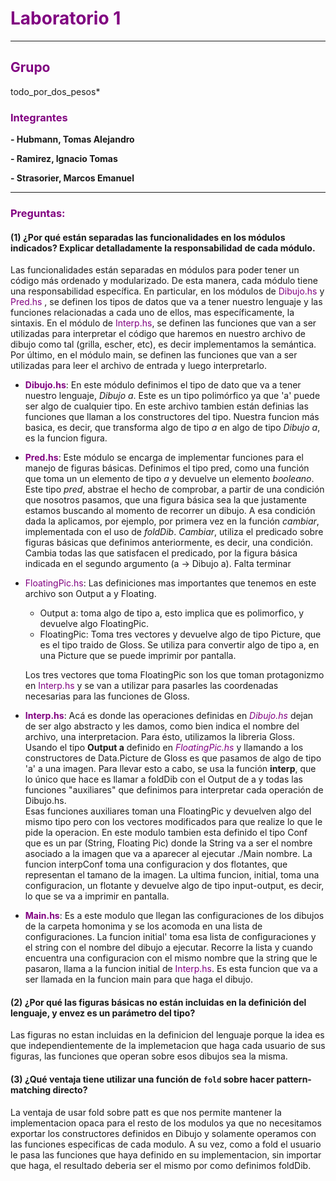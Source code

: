 # <span style="color:purple"> Laboratorio 1</span>
---
## <span style="color:purple"> Grupo</span>

todo_por_dos_pesos*

### <span style="color:purple"> Integrantes </span>

**- Hubmann, Tomas Alejandro**

**- Ramirez, Ignacio Tomas**

**- Strasorier, Marcos Emanuel**

---
### <span style="color:purple"> Preguntas:</span>
#### **(1) ¿Por qué están separadas las funcionalidades en los módulos indicados? Explicar detalladamente la responsabilidad de cada módulo.**
Las funcionalidades están separadas en módulos para poder tener un código más ordenado y modularizado. De esta manera, cada módulo tiene una responsabilidad específica.
En particular, en los módulos de <span style="color:purple"> Dibujo.hs</span> y <span style="color:purple"> Pred.hs</span> , se definen los tipos de datos que va a tener nuestro lenguaje y las funciones relacionadas a cada uno de ellos, mas específicamente, la sintaxis. En el módulo de <span style="color:purple"> Interp.hs</span>, se definen las funciones que van a ser utilizadas para interpretar el código que haremos en nuestro archivo de dibujo como tal (grilla, escher, etc), es decir implementamos la semántica. Por último, en el módulo main, se definen las funciones que van a ser utilizadas para leer el archivo de entrada y luego interpretarlo. 


- **<span style="color:purple"> Dibujo.hs</span>**: En este módulo definimos el tipo de dato que va a tener nuestro lenguaje, *Dibujo a*. Este es un tipo polimórfico ya que 'a' puede ser algo de cualquier tipo. En este archivo tambien están definias las funciones que llaman a los constructores del tipo. Nuestra funcion más basica, es decir, que transforma algo de tipo *a* en algo de tipo *Dibujo a*, es la funcion figura.

- **<span style="color:purple"> Pred.hs</span>**: Este módulo se encarga de implementar funciones para el manejo de figuras básicas. Definimos el tipo pred, como una función que toma un un elemento de tipo *a* y devuelve un elemento *booleano*. Este tipo *pred*, abstrae el hecho de comprobar, a partir de una condición que nosotros pasamos, que una figura básica sea la que justamente estamos buscando al momento de recorrer un dibujo. A esa condición dada la aplicamos, por ejemplo, por primera vez en la función *cambiar*, implementada con el uso de *foldDib*. *Cambiar*, utiliza el predicado sobre figuras básicas que definimos anteriormente, es decir, una condición. Cambia todas las que satisfacen el predicado, por la figura básica indicada en el segundo argumento (a -> Dibujo a). Falta terminar

- <span style="color:purple"> FloatingPic.hs</span>: Las definiciones mas importantes que tenemos en este archivo son Output a y Floating.  
    - Output a: toma algo de tipo a, esto implica que es polimorfico, y devuelve algo FloatingPic.
    - FloatingPic: Toma tres vectores y devuelve algo de tipo Picture, que es el tipo traido de Gloss. Se utiliza para convertir algo de tipo a, en una Picture que se puede imprimir por pantalla.  

    Los tres vectores que toma FloatingPic son los que toman protagonizmo en <span style="color:purple"> Interp.hs</span> y se van a utilizar para pasarles las coordenadas necesarias para las funciones de Gloss.

- **<span style="color:purple"> Interp.hs</span>**: 
Acá es donde las operaciones definidas en <span style="color:purple"> *Dibujo.hs*</span> dejan de ser algo abstracto y les damos, como bien indica el nombre del archivo, una interpretacion. Para ésto, utilizamos la libreria Gloss. Usando el tipo **Output a** definido en <span style="color:purple"> *FloatingPic.hs*</span> y llamando a los constructores de Data.Picture de Gloss es que pasamos de algo de tipo 'a' a una imagen. Para llevar esto a cabo, se usa la función **interp**, que lo único que hace es llamar a foldDib con el Output de a y todas las funciones "auxiliares" que definimos para interpretar cada operación de Dibujo.hs.  
Esas funciones auxiliares toman una FloatingPic y devuelven algo del mismo tipo pero con los vectores modificados para que realize lo que le pide la operacion.
En este modulo tambien esta definido el tipo Conf que es un par (String, Floating Pic) donde la String va a ser el nombre asociado a la imagen que va a aparecer al ejecutar ./Main nombre. La funcion interpConf toma una configuracion y dos flotantes, que representan el tamano de la imagen. La ultima funcion, initial, toma una configuracion, un flotante y devuelve algo de tipo input-output, es decir, lo que se va a imprimir en pantalla.

- **<span style="color:purple"> Main.hs</span>**: Es a este modulo que llegan las configuraciones de los dibujos de la carpeta homonima y se los acomoda en una lista de configuraciones. La funcion initial' toma esa lista de configuraciones y el string con el nombre del dibujo a ejecutar. Recorre la lista y cuando encuentra una configuracion con el mismo nombre que la string que le pasaron, llama a la funcion initial de <span style="color:purple"> Interp.hs</span>. Es esta funcion que va a ser llamada en la funcion main para que haga el dibujo.



#### **(2) ¿Por qué las figuras básicas no están incluidas en la definición del lenguaje, y envez es un parámetro del tipo?**

Las figuras no estan incluidas en la definicion del lenguaje porque la idea es que independientemente de la implemetacion que haga cada usuario de sus figuras, las funciones que operan sobre esos dibujos sea la misma.

#### **(3) ¿Qué ventaja tiene utilizar una función de `fold` sobre hacer pattern-matching directo?**  
La ventaja de usar fold sobre patt es que nos permite mantener la implementacion opaca para el resto de los modulos ya que no necesitamos exportar los constructores definidos en Dibujo y solamente operamos con las funciones especificas de cada modulo. A su vez, como a fold el usuario le pasa las funciones que haya definido en su implementacion, sin importar que haga, el resultado deberia ser el mismo por como definimos foldDib.